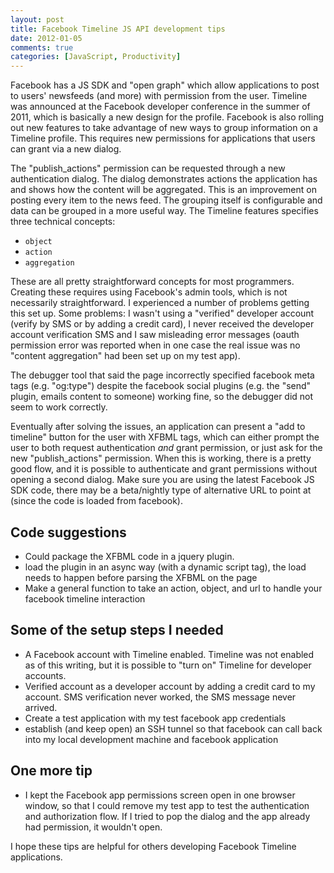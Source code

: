 ```yaml
---
layout: post
title: Facebook Timeline JS API development tips
date: 2012-01-05
comments: true
categories: [JavaScript, Productivity]
---
```


Facebook has a JS SDK and "open graph" which allow applications to post to users' newsfeeds (and more) with permission from the user. Timeline was announced at the Facebook developer conference in the summer of 2011, which is basically a new design for the profile. Facebook is also rolling out new features to take advantage of new ways to group information on a Timeline profile. This requires new permissions for applications that users can grant via a new dialog.

The "publish_actions" permission can be requested through a new authentication dialog. The dialog demonstrates actions the application has and shows how the content will be aggregated. This is an improvement on posting every item to the news feed. The grouping itself is configurable and data can be grouped in a more useful way. The Timeline features specifies three technical concepts:

 * `object`
 * `action`
 * `aggregation`

These are all pretty straightforward concepts for most programmers. Creating these requires using Facebook's admin tools, which is not necessarily straightforward. I experienced a number of problems getting this set up. Some problems: I wasn't using a "verified" developer account (verify by SMS or by adding a credit card), I never received the developer account verification SMS and I saw misleading error messages (oauth permission error was reported when in one case the real issue was no "content aggregation" had been set up on my test app). 

The debugger tool that said the page incorrectly specified facebook meta tags (e.g. "og:type") despite the facebook social plugins (e.g. the "send" plugin, emails content to someone) working fine, so the debugger did not seem to work correctly.

Eventually after solving the issues, an application can present a "add to timeline" button for the user with XFBML tags, which can either prompt the user to both request authentication *and* grant permission, or just ask for the new "publish_actions" permission. When this is working, there is a pretty good flow, and it is possible to authenticate and grant permissions without opening a second dialog. Make sure you are using the latest Facebook JS SDK code, there may be a beta/nightly type of alternative URL to point at (since the code is loaded from facebook).

Code suggestions
----------------

 * Could package the XFBML code in a jquery plugin.
 * load the plugin in an async way (with a dynamic script tag), the load needs to happen before parsing the XFBML on the page
 * Make a general function to take an action, object, and url to handle your facebook timeline interaction

Some of the setup steps I needed
--------------------------------

 * A Facebook account with Timeline enabled. Timeline was not enabled as of this writing, but it is possible to "turn on" Timeline for developer accounts.
 * Verified account as a developer account by adding a credit card to my account. SMS verification never worked, the SMS message never arrived.
 * Create a test application with my test facebook app credentials 
 * establish (and keep open) an SSH tunnel so that facebook can call back into my local development machine and facebook application

One more tip
------------

 *  I kept the Facebook app permissions screen open in one browser window, so that I could remove my test app to test the authentication and authorization flow. If I tried to pop the dialog and the app already had permission, it wouldn't open.
 
 
I hope these tips are helpful for others developing Facebook Timeline applications.
